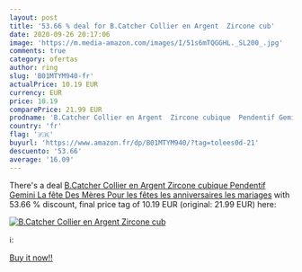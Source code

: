 ```yaml
---
layout: post
title: '53.66 % deal for B.Catcher Collier en Argent  Zircone cub'
date: 2020-09-26 20:17:06
image: 'https://m.media-amazon.com/images/I/51s6mTQGGHL._SL200_.jpg'
comments: true
category: ofertas
author: ring
slug: 'B01MTYM940-fr'
actualPrice: 10.19 EUR
currency: EUR
price: 10.19
comparePrice: 21.99 EUR
prodname: 'B.Catcher Collier en Argent  Zircone cubique  Pendentif Gemini  La fête Des Mères  Pour les fêtes  les anniversaires  les mariages'
country: 'fr'
flag: '🇫🇷'
buyurl: 'https://www.amazon.fr/dp/B01MTYM940/?tag=tolees0d-21'
descuento: '53.66'
average: '16.09'
---
```


There's a deal [B.Catcher Collier en Argent  Zircone cubique  Pendentif Gemini  La fête Des Mères  Pour les fêtes  les anniversaires  les mariages](https://www.amazon.fr/dp/B01MTYM940/?tag=tolees0d-21)  with  53.66 % discount, final price tag of  10.19 EUR (original: 21.99 EUR) here:

[![B.Catcher Collier en Argent  Zircone cub](https://m.media-amazon.com/images/I/51s6mTQGGHL._SL200_.jpg)](https://www.amazon.fr/dp/B01MTYM940/?tag=tolees0d-21)

ℹ️:


[Buy it now!!](https://www.amazon.fr/dp/B01MTYM940/?tag=tolees0d-21)
